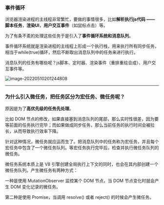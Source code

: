 ### 事件循环

浏览器渲染进程的主线程非常繁忙，要做的事情很多，比如**解析执行js代码 —— <srcipt> 脚本任务**，**渲染UI**，**用户交互事件**（如鼠标点击）等。

为了有条不紊的处理这些任务于是引入了**事件循环系统和消息队列**。

事件循环系统就是渲染进程的主线程上形成一个执行栈，用来执行所有同步任务，相当于while(true)循环，然后不断取出消息队列中的任务来进行执行。

消息队列的任务有哪些呢？js脚本、定时器、渲染事件（重排重绘合成）、用户交互事件等。

![image-20220510201244808](C:\Users\64554\AppData\Roaming\Typora\typora-user-images\image-20220510201244808.png)



------------------

### 为什么引入微任务，把任务区分为宏任务、微任务呢？

原因是为了**高优先级的任务先处理**。

比如 DOM 节点的修改，如果直接塞到消息队列的尾部，那么实时性很差，因为要等前面的任务执行完毕；而如果做成同步任务，那么当前任务的执行时间会被拉长，从而导致执行效率下降。

针对这种情况，微任务就应运而生了。把消息队列中的任务称为宏任务，并且每个宏任务中包含了一个微任务队列。等宏任务执行完毕后，检查并执行微任务队列的微任务。

微任务系统本质上是 V8 引擎创建全局执行上下文的同时，也会在其内部创建一个微任务队列。产生微任务有两种方式：

一种是使用 MutationObserver 监控某个 DOM 节点，当 DOM 节点变化时就会产生 DOM 变化记录的微任务。

第二种是使用 Promise，当调用 resolve() 或者 reject() 的时候会产生微任务。

